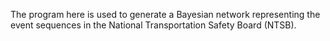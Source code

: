 The program here is used to generate a Bayesian network representing the event sequences in the National Transportation Safety Board (NTSB).  
 
